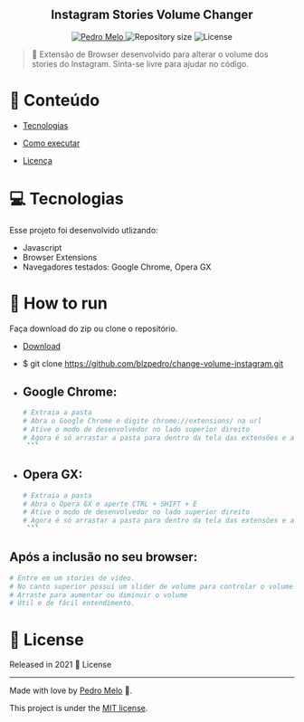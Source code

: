 
<div  align="center">

<h2>Instagram Stories Volume Changer</h2>

</div>

<p  align="center">

<a  href="https://www.linkedin.com/in/phenriqmelo/">

<img  alt="Pedro Melo"  src="https://img.shields.io/badge/-Pedro Melo-FB250?style=flat&logo=Linkedin&logoColor=white" />

</a>

<img  alt="Repository size"  src="https://img.shields.io/github/repo-size/blzpedro/change-volume-instagram?color=FB250">

  

<img  alt="License"  src="https://img.shields.io/badge/license-MIT-FB250">

  

</p>

  

> :rocket: Extensão de Browser desenvolvido para alterar o volume dos stories do Instagram. Sinta-se livre para ajudar no código.

  
  

# :pushpin: Conteúdo

  

* [Tecnologias](#computer-Tecnologias)

* [Como executar](#construction_worker-how-to-run)

* [Licença](#closed_book-license)

# :computer: Tecnologias

Esse projeto foi desenvolvido utlizando:

  

* Javascript
* Browser Extensions
* Navegadores testados: Google Chrome, Opera GX
  

# :construction_worker: How to run

Faça download do zip ou clone o repositório.

  

* [Download](https://codeload.github.com/blzpedro/change-volume-instagram/zip/refs/heads/main)

* $ git clone https://github.com/blzpedro/change-volume-instagram.git

 - ## Google Chrome:  
      ```bash
	# Extraia a pasta
	# Abra o Google Chrome e digite chrome://extensions/ na url
	# Ative o modo de desenvolvedor no lado superior direito
	# Agora é só arrastar a pasta para dentro da tela das extensões e atualizar a página no Instagram.
       ```

- ## Opera GX:
     ```bash
	# Extraia a pasta
	# Abra o Opera GX e aperte CTRL + SHIFT + E
	# Ative o modo de desenvolvedor no lado superior direito
	# Agora é só arrastar a pasta para dentro da tela das extensões e atualizar a página no Instagram.
      ``` 

## Após a inclusão no seu browser:
```bash
# Entre em um stories de vídeo.
# No canto superior possui um slider de volume para controlar o volume dos stories.
# Arraste para aumentar ou diminuir o volume
# Útil e de fácil entendimento.
```  

# :closed_book: License

  

Released in 2021 :closed_book: License

  

---

  

Made with love by [Pedro Melo](https://github.com/blzpedro) 🚀.

This project is under the [MIT license](./LICENSE).
